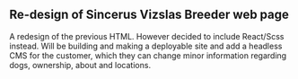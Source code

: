## Re-design of Sincerus Vizslas Breeder web page

A redesign of the previous HTML. However decided to include React/Scss instead. Will be building and making a deployable site and add a headless CMS for the customer, which they can change minor information regarding dogs, ownership, about and locations.

